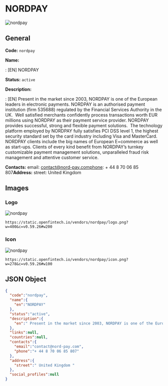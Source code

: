 
# NORDPAY 
![nordpay](https://static.openfintech.io/vendors/nordpay/logo.png?w=400&c=v0.59.26#w200)  

## General 
 
**Code:** `nordpay` 
 
**Name:** 
 
:	[EN] NORDPAY 
 
**Status:** `active` 
 
**Description:** 
 
: [EN]  Present in the market since 2003, NORDPAY is one of the European leaders in electronic payments. NORDPAY is an authorised payment institution (firm 535688) regulated by the Financial Services Authority in the UK.  Well satisfied merchants confidently process transactions worth EUR millions using NORDPAY as their payment service provider. NORDPAY provides successful, strong and flexible payment solutions.  The technology platform employed by NORDPAY fully satisfies PCI DSS level 1, the highest security standard set by the card industry including Visa and MasterCard. NORDPAY clients include the big names of European E=commerce as well as start-ups. Clients of every kind benefit from NORDPAY’s turnkey customizable payment management solutions, unparalleled fraud risk management and attentive customer service.   
 
**Contacts:** 
email: contact@nord-pay.comphone: + 44 8 70 06 85 807**Address:** 
street:  United Kingdom  

## Images 

### Logo 
 
![nordpay](https://static.openfintech.io/vendors/nordpay/logo.png?w=400&c=v0.59.26#w200)  

```
https://static.openfintech.io/vendors/nordpay/logo.png?w=400&c=v0.59.26#w200
```  

### Icon 
 
![nordpay](https://static.openfintech.io/vendors/nordpay/icon.png?w=278&c=v0.59.26#w100)  

```
https://static.openfintech.io/vendors/nordpay/icon.png?w=278&c=v0.59.26#w100
```  

## JSON Object 

```json
{
  "code":"nordpay",
  "name":{
    "en":"NORDPAY"
  },
  "status":"active",
  "description":{
    "en":" Present in the market since 2003, NORDPAY is one of the European leaders in electronic payments. NORDPAY is an authorised payment institution (firm 535688) regulated by the Financial Services Authority in the UK.\u00a0 Well satisfied merchants confidently process transactions worth EUR millions using NORDPAY as their payment service provider. NORDPAY provides successful, strong and flexible payment solutions.\u00a0 The technology platform employed by NORDPAY fully satisfies PCI DSS level 1, the highest security standard set by the card industry including Visa and MasterCard. NORDPAY clients include the big names of European E=commerce as well as start-ups. Clients of every kind benefit from NORDPAY\u2019s turnkey customizable payment management solutions, unparalleled fraud risk management and attentive customer service.\u00a0 "
  },
  "links":null,
  "countries":null,
  "contacts":{
    "email":"contact@nord-pay.com",
    "phone":"+ 44 8 70 06 85 807"
  },
  "address":{
    "street":" United Kingdom "
  },
  "social_profiles":null
}
```  
